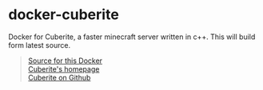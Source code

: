 # docker-cuberite
Docker for Cuberite, a faster minecraft server written in c++. This will build form latest source.    


>[Source for this Docker](https://github.com/luckydonald/docker-cuberite)    
>[Cuberite's homepage](http://cuberite.org/)    
>[Cuberite on Github](https://github.com/cuberite/cuberite/)    
